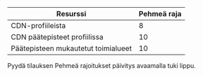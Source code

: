 
Resurssi | Pehmeä raja
---------|-----------
CDN-profiileista | 8
CDN päätepisteet profiilissa | 10
Päätepisteen mukautetut toimialueet | 10 

Pyydä tilauksen Pehmeä rajoitukset päivitys avaamalla tuki lippu.
